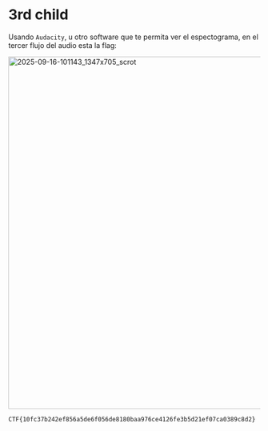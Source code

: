 # 3rd child

Usando `Audacity`, u otro software que te permita ver el espectograma, en el tercer flujo del audio esta la flag:

<img width="1347" height="705" alt="2025-09-16-101143_1347x705_scrot" src="https://github.com/user-attachments/assets/520b31ae-4584-427d-92fb-ab70bba95acd" />

`CTF{10fc37b242ef856a5de6f056de8180baa976ce4126fe3b5d21ef07ca0389c8d2}`
